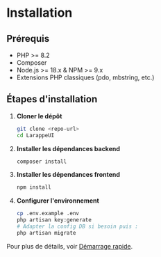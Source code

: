 # Installation

## Prérequis

- PHP >= 8.2
- Composer
- Node.js >= 18.x & NPM >= 9.x
- Extensions PHP classiques (pdo, mbstring, etc.)

## Étapes d'installation

1. **Cloner le dépôt**
   ```bash
   git clone <repo-url>
   cd LarappeUI
   ```
2. **Installer les dépendances backend**
   ```bash
   composer install
   ```
3. **Installer les dépendances frontend**
   ```bash
   npm install
   ```
4. **Configurer l'environnement**
   ```bash
   cp .env.example .env
   php artisan key:generate
   # Adapter la config DB si besoin puis :
   php artisan migrate
   ```

Pour plus de détails, voir [Démarrage rapide](quickstart.md). 